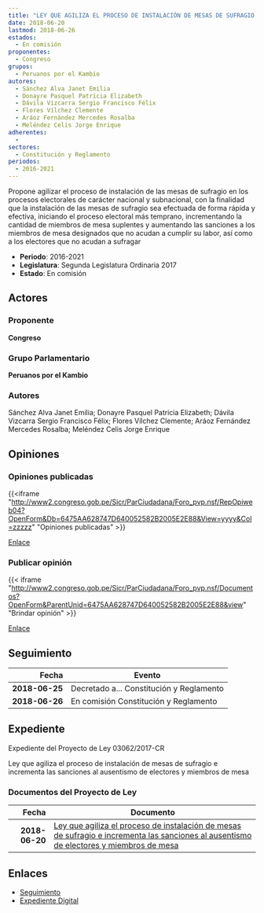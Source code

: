 ```yaml
---
title: "LEY QUE AGILIZA EL PROCESO DE INSTALACIÓN DE MESAS DE SUFRAGIO E INCREMENETA LAS SANCIONES AL AUSENTISMO DE ELECTORES Y MIEMBROS DE MESA"
date: 2018-06-20
lastmod: 2018-06-26
estados: 
  - En comisión
proponentes: 
  - Congreso
grupos: 
  - Peruanos por el Kambio
autores: 
  - Sánchez Alva Janet Emilia
  - Donayre Pasquel Patricia Elizabeth
  - Dávila Vizcarra Sergio Francisco Félix
  - Flores Vílchez Clemente
  - Aráoz Fernández Mercedes Rosalba
  - Meléndez Celis Jorge Enrique
adherentes: 
  - 
sectores: 
  - Constitución y Reglamento
periodos: 
  - 2016-2021
---
```


Propone agilizar el proceso de instalación de las mesas de sufragio en los procesos electorales de carácter nacional y subnacional, con la finalidad que la instalación de las mesas de sufragio sea efectuada de forma rápida y efectiva, iniciando el proceso electoral más temprano, incrementando la cantidad de miembros de mesa suplentes y aumentando las sanciones a los miembros de mesa designados que no acudan a cumplir su labor, así como a los electores que no acudan a sufragar

- **Periodo**: 2016-2021
- **Legislatura**: Segunda Legislatura Ordinaria 2017
- **Estado**: En comisión

## Actores

### Proponente

**Congreso**

### Grupo Parlamentario

**Peruanos por el Kambio**

### Autores

Sánchez Alva Janet Emilia; Donayre Pasquel Patricia Elizabeth; Dávila Vizcarra Sergio Francisco Félix; Flores Vílchez Clemente; Aráoz Fernández Mercedes Rosalba; Meléndez Celis Jorge Enrique


## Opiniones

### Opiniones publicadas

{{<iframe "http://www2.congreso.gob.pe/Sicr/ParCiudadana/Foro_pvp.nsf/RepOpiweb04?OpenForm&Db=6475AA628747D640052582B2005E2E88&View=yyyy&Col=zzzzz" "Opiniones publicadas" >}}

[Enlace](http://www2.congreso.gob.pe/Sicr/ParCiudadana/Foro_pvp.nsf/RepOpiweb04?OpenForm&Db=6475AA628747D640052582B2005E2E88&View=yyyy&Col=zzzzz)
### Publicar opinión

{{< iframe "http://www2.congreso.gob.pe/Sicr/ParCiudadana/Foro_pvp.nsf/Documentos?OpenForm&ParentUnid=6475AA628747D640052582B2005E2E88&view" "Brindar opinión" >}}

[Enlace](http://www2.congreso.gob.pe/Sicr/ParCiudadana/Foro_pvp.nsf/Documentos?OpenForm&ParentUnid=6475AA628747D640052582B2005E2E88&view)

## Seguimiento

| Fecha | Evento |
|------:|--------|
| **2018-06-25** | Decretado a... Constitución y Reglamento|
| **2018-06-26** | En comisión Constitución y Reglamento|


## Expediente

Expediente del Proyecto de Ley 03062/2017-CR

Ley que agiliza el proceso de instalación de mesas de sufragio e incrementa las sanciones al ausentismo de electores y miembros de mesa


### Documentos del Proyecto de Ley

| Fecha | Documento |
|------:|--------|
| **2018-06-20** | [Ley que agiliza el proceso de instalación de mesas de sufragio e incrementa las sanciones al ausentismo de electores y miembros de mesa](http://www.leyes.congreso.gob.pe/Documentos/2016_2021/Proyectos_de_Ley_y_de_Resoluciones_Legislativas/PL0306220180620..pdf) |

## Enlaces 

- [Seguimiento](http://www2.congreso.gob.pe/Sicr/TraDocEstProc/CLProLey2016.nsf/f7fff46988ca05b1052578e100829cc7/a32276c77ded9dbe052582b3005bc4dc?OpenDocument)
- [Expediente Digital](http://www2.congreso.gob.pe/Sicr/TraDocEstProc/CLProLey2016.nsf/f7fff46988ca05b1052578e100829cc7/a32276c77ded9dbe052582b3005bc4dc?OpenDocument&Click=05257FB7005EB655.eb71d0cf91d8294e05256cdf006b5706/$Body/0.1C6C)
